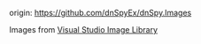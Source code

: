 origin: https://github.com/dnSpyEx/dnSpy.Images

Images from [Visual Studio Image Library](https://www.microsoft.com/en-us/download/details.aspx?id=35825)
